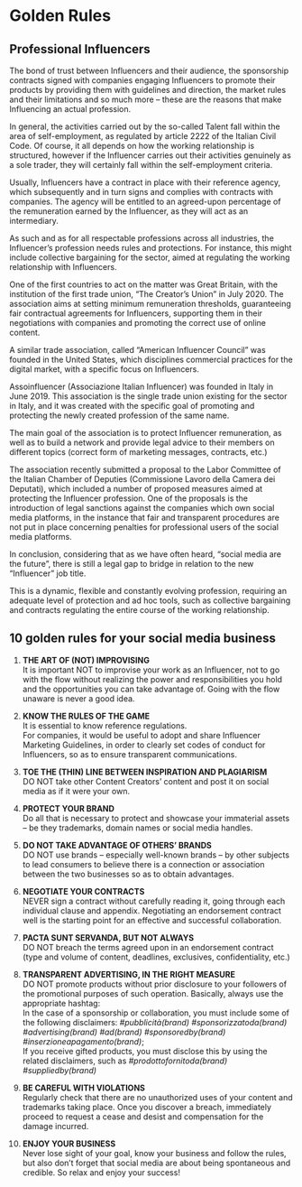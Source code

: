Golden Rules​
============

Professional Influencers
------------------------

The bond of trust between Influencers and their audience, the sponsorship
contracts signed with companies engaging Influencers to promote their products
by providing them with guidelines and direction, the market rules and their
limitations and so much more – these are the reasons that make Influencing an
actual profession.

In general, the activities carried out by the so-called Talent fall within the
area of self-employment, as regulated by article 2222 of the Italian Civil Code.
Of course, it all depends on how the working relationship is structured, however
if the Influencer carries out their activities genuinely as a sole trader, they
will certainly fall within the self-employment criteria.

Usually, Influencers have a contract in place with their reference agency, which
subsequently and in turn signs and complies with contracts with companies. The
agency will be entitled to an agreed-upon percentage of the remuneration earned
by the Influencer, as they will act as an intermediary.

As such and as for all respectable professions across all industries, the
Influencer’s profession needs rules and protections. For instance, this might
include collective bargaining for the sector, aimed at regulating the working
relationship with Influencers.

One of the first countries to act on the matter was Great Britain, with the
institution of the first trade union, “The Creator’s Union” in July 2020. The
association aims at setting minimum remuneration thresholds, guaranteeing fair
contractual agreements for Influencers, supporting them in their negotiations
with companies and promoting the correct use of online content.

A similar trade association, called “American Influencer Council” was founded in
the United States, which disciplines commercial practices for the digital
market, with a specific focus on Influencers.

Assoinfluencer (Associazione Italian Influencer) was founded in Italy in June
2019. This association is the single trade union existing for the sector in
Italy, and it was created with the specific goal of promoting and protecting the
newly created profession of the same name.

The main goal of the association is to protect Influencer remuneration, as well
as to build a network and provide legal advice to their members on different
topics (correct form of marketing messages, contracts, etc.)

The association recently submitted a proposal to the Labor Committee of the
Italian Chamber of Deputies (Commissione Lavoro della Camera dei Deputati),
which included a number of proposed measures aimed at protecting the Influencer
profession. One of the proposals is the introduction of legal sanctions against
the companies which own social media platforms, in the instance that fair and
transparent procedures are not put in place concerning penalties for
professional users of the social media platforms.

In conclusion, considering that as we have often heard, “social media are the
future”, there is still a legal gap to bridge in relation to the new
“Influencer” job title.

This is a dynamic, flexible and constantly evolving profession, requiring an
adequate level of protection and ad hoc tools, such as collective bargaining and
contracts regulating the entire course of the working relationship.

10 golden rules for your social media business
----------------------------------------------

1.  **THE ART OF (NOT) IMPROVISING**  
    It is important NOT to improvise your work as an Influencer, not to go with
    the flow without realizing the power and responsibilities you hold and the
    opportunities you can take advantage of. Going with the flow unaware is
    never a good idea.

2.  **KNOW THE RULES OF THE GAME**  
    It is essential to know reference regulations.  
    For companies, it would be useful to adopt and share Influencer Marketing
    Guidelines, in order to clearly set codes of conduct for Influencers, so as
    to ensure transparent communications.

3.  **TOE THE (THIN) LINE BETWEEN INSPIRATION AND PLAGIARISM**  
    DO NOT take other Content Creators’ content and post it on social media as
    if it were your own.

4.  **PROTECT YOUR BRAND**  
    Do all that is necessary to protect and showcase your immaterial assets – be
    they trademarks, domain names or social media handles.

5.  **DO NOT TAKE ADVANTAGE OF OTHERS’ BRANDS**  
    DO NOT use brands – especially well-known brands – by other subjects to lead
    consumers to believe there is a connection or association between the two
    businesses so as to obtain advantages.

6.  **NEGOTIATE YOUR CONTRACTS**  
    NEVER sign a contract without carefully reading it, going through each
    individual clause and appendix. Negotiating an endorsement contract well is
    the starting point for an effective and successful collaboration.

7.  **PACTA SUNT SERVANDA, BUT NOT ALWAYS**  
    DO NOT breach the terms agreed upon in an endorsement contract (type and
    volume of content, deadlines, exclusives, confidentiality, etc.)

8.  **TRANSPARENT ADVERTISING, IN THE RIGHT MEASURE**  
    DO NOT promote products without prior disclosure to your followers of the
    promotional purposes of such operation. Basically, always use the
    appropriate hashtag:  
    In the case of a sponsorship or collaboration, you must include some of the
    following disclaimers: *\#pubblicità(brand) \#sponsorizzatoda(brand)
    \#advertising(brand) \#ad(brand) \#sponsoredby(brand)
    \#inserzioneapagamento(brand)*;  
    If you receive gifted products, you must disclose this by using the related
    disclaimers, such as *\#prodottofornitoda(brand) \#suppliedby(brand)*

9.  **BE CAREFUL WITH VIOLATIONS**  
    Regularly check that there are no unauthorized uses of your content and
    trademarks taking place. Once you discover a breach, immediately proceed to
    request a cease and desist and compensation for the damage incurred.

10. **ENJOY YOUR BUSINESS**  
    Never lose sight of your goal, know your business and follow the rules, but
    also don’t forget that social media are about being spontaneous and
    credible. So relax and enjoy your success!
